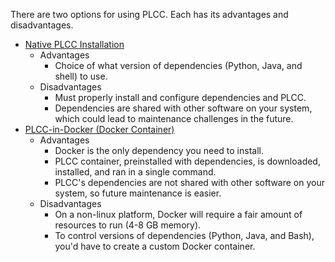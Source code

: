 There are two options for using PLCC. Each has its advantages and disadvantages.

* [Native PLCC Installation](Native-PLCC-Installation.md)
    * Advantages
        * Choice of what version of dependencies (Python, Java, and shell) to use.
    * Disadvantages
        * Must properly install and configure dependencies and PLCC.
        * Dependencies are shared with other software on your system, which could lead to maintenance challenges in the future.
* [PLCC-in-Docker (Docker Container)](PLCC-in-Docker.md)
    * Advantages
        * Docker is the only dependency you need to install.
        * PLCC container, preinstalled with dependencies, is downloaded, installed, and ran in a single command.
        * PLCC's dependencies are not shared with other software on your system, so future maintenance is easier.
    * Disadvantages
        * On a non-linux platform, Docker will require a fair amount of resources to run (4-8 GB memory).
        * To control versions of dependencies (Python, Java, and Bash), you'd have to create a custom Docker container.
